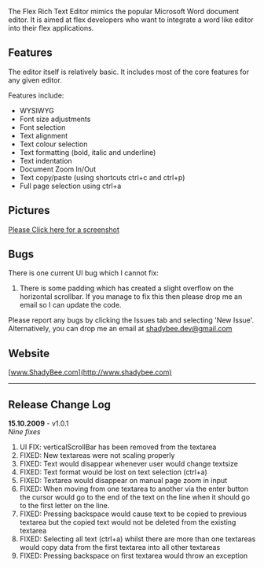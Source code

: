 The Flex Rich Text Editor mimics the popular Microsoft Word document editor. It is aimed at flex developers who want to integrate a word like editor into their flex applications.

## Features ##
The editor itself is relatively basic. It includes most of the core features for any given editor.

Features include:
  * WYSIWYG
  * Font size adjustments
  * Font selection
  * Text alignment
  * Text colour selection
  * Text formatting (bold, italic and underline)
  * Text indentation
  * Document Zoom In/Out
  * Text copy/paste (using shortcuts ctrl+c and ctrl+p)
  * Full page selection using ctrl+a

## Pictures ##
[Please Click here for a screenshot](http://img339.imageshack.us/img339/7526/flexeditor.png)

## Bugs ##
There is one current UI bug which I cannot fix:

  1. There is some padding which has created a slight overflow on the horizontal scrollbar. If you manage to fix this then please drop me an email so I can update the code.

Please report any bugs by clicking the Issues tab and selecting 'New Issue'. Alternatively, you can drop me an email at shadybee.dev@gmail.com

## Website ##
[www.ShadyBee.com](http://www.shadybee.com)


---


## Release Change Log ##

**15.10.2009** - v1.0.1 <br />
_Nine fixes_
  1. UI FIX: verticalScrollBar has been removed from the textarea
  1. FIXED: New textareas were not scaling properly
  1. FIXED: Text would disappear whenever user would change textsize
  1. FIXED: Text format would be lost on text selection (ctrl+a)
  1. FIXED: Textarea would disappear on manual page zoom in input
  1. FIXED: When moving from one textarea to another via the enter button the cursor would go to the end of the text on the line when it should go to the first letter on the line.
  1. FIXED: Pressing backspace would cause text to be copied to previous textarea but the copied text would not be deleted from the existing textarea
  1. FIXED: Selecting all text (ctrl+a) whilst there are more than one textareas would copy data from the first textarea into all other textareas
  1. FIXED: Pressing backspace on first textarea would throw an exception